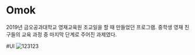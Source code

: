 # Omok
2019년 금오공과대학교 영재교육원 조교일을 할 때 만들었던 프로그램.
중학생 영재 친구들의 교육 과정 중 마지막 단계로 주어진 과제였다.

#UI
![123123](https://user-images.githubusercontent.com/51351974/71307681-fecd7b00-2434-11ea-9317-5f4dff35492a.jpg)

